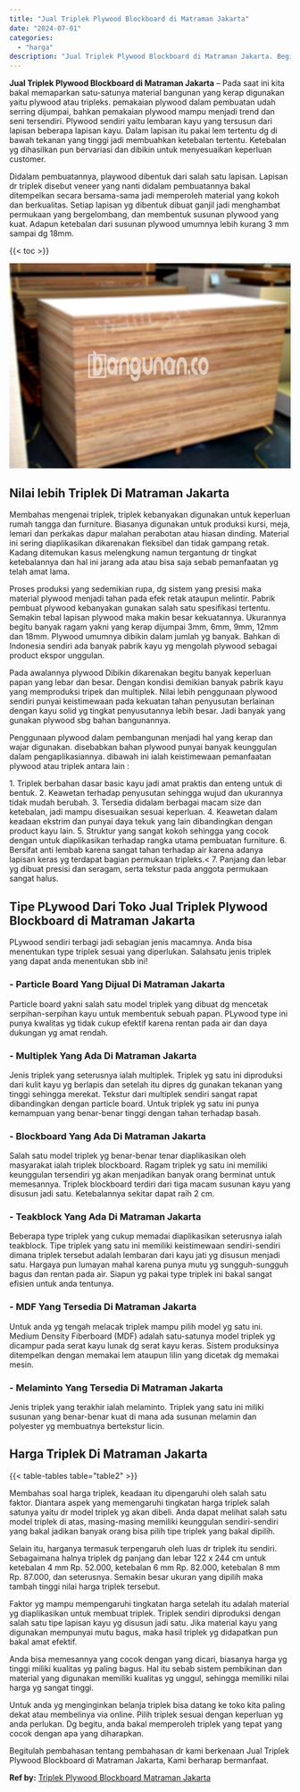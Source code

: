 ```yaml
---
title: "Jual Triplek Plywood Blockboard di Matraman Jakarta"
date: "2024-07-01"
categories: 
  - "harga"
description: "Jual Triplek Plywood Blockboard di Matraman Jakarta. Begitulah pembahasan tentang pembahasan dr kami berkenaan Jual Triplek Plywood Blockboard di Matraman Ja..."
---
```


**Jual Triplek Plywood Blockboard di Matraman Jakarta** – Pada saat ini kita bakal memaparkan satu-satunya material bangunan yang kerap digunakan yaitu plywood atau tripleks. pemakaian plywood dalam pembuatan udah serring dijumpai, bahkan pemakaian plywood mampu menjadi trend dan seni tersendiri. Plywood sendiri yaitu lembaran kayu yang tersusun dari lapisan beberapa lapisan kayu. Dalam lapisan itu pakai lem tertentu dg di bawah tekanan yang tinggi jadi membuahkan ketebalan tertentu. Ketebalan yg dihasilkan pun bervariasi dan dibikin untuk menyesuaikan keperluan customer.

Didalam pembuatannya, playwood dibentuk dari salah satu lapisan. Lapisan dr triplek disebut veneer yang nanti didalam pembuatannya bakal ditempelkan secara bersama-sama jadi memperoleh material yang kokoh dan berkualitas. Setiap lapisan yg dibentuk dibuat ganjil jadi menghambat permukaan yang bergelombang, dan membentuk susunan plywood yang kuat. Adapun ketebalan dari susunan plywood umumnya lebih kurang 3 mm sampai dg 18mm.

{{< toc >}}

![Jual Triplek Plywood Blockboard di Matraman Jakarta](/images/jual-triplek-murah-36.png)

## Nilai lebih Triplek Di Matraman Jakarta

Membahas mengenai triplek, triplek kebanyakan digunakan untuk keperluan rumah tangga dan furniture. Biasanya digunakan untuk produksi kursi, meja, lemari dan perkakas dapur malahan perabotan atau hiasan dinding. Material ini sering diaplikasikan dikarenakan fleksibel dan tidak gampang retak. Kadang ditemukan kasus melengkung namun tergantung dr tingkat ketebalannya dan hal ini jarang ada atau bisa saja sebab pemanfaatan yg telah amat lama.

Proses produksi yang sedemikian rupa, dg sistem yang presisi maka material plywood menjadi tahan pada efek retak ataupun melintir. Pabrik pembuat plywood kebanyakan gunakan salah satu spesifikasi tertentu. Semakin tebal lapisan plywood maka makin besar kekuatannya. Ukurannya begitu banyak ragam yakni yang kerap dijumpai 3mm, 6mm, 9mm, 12mm dan 18mm. Plywood umumnya dibikin dalam jumlah yg banyak. Bahkan di Indonesia sendiri ada banyak pabrik kayu yg mengolah plywood sebagai product ekspor unggulan.

Pada awalannya plywood Dibikin dikarenakan begitu banyak keperluan papan yang lebar dan besar. Dengan kondisi demikian banyak pabrik kayu yang memproduksi tripek dan multiplek. Nilai lebih penggunaan plywood sendiri punyai keistimewaan pada kekuatan tahan penyusutan berlainan dengan kayu solid yg tingkat penyusutannya lebih besar. Jadi banyak yang gunakan plywood sbg bahan bangunannya.

Penggunaan plywood dalam pembangunan menjadi hal yang kerap dan wajar digunakan. disebabkan bahan plywood punyai banyak keunggulan dalam pengaplikasiannya. dibawah ini ialah keistimewaan pemanfaatan plywood atau triplek antara lain :

1\. Triplek berbahan dasar basic kayu jadi amat praktis dan enteng untuk di bentuk. 2. Keawetan terhadap penyusutan sehingga wujud dan ukurannya tidak mudah berubah. 3. Tersedia didalam berbagai macam size dan ketebalan, jadi mampu disesuaikan sesuai keperluan. 4. Keawetan dalam keadaan ekstrim dan punyai daya tekuk yang lain dibandingkan dengan product kayu lain. 5. Struktur yang sangat kokoh sehingga yang cocok dengan untuk diaplikasikan terhadap rangka utama pembuatan furniture. 6. Bersifat anti lembab karena sangat tahan terhadap air karena adanya lapisan keras yg terdapat bagian permukaan tripleks.< 7. Panjang dan lebar yg dibuat presisi dan seragam, serta tekstur pada anggota permukaan sangat halus.

## Tipe PLywood Dari Toko Jual Triplek Plywood Blockboard di Matraman Jakarta

PLywood sendiri terbagi jadi sebagian jenis macamnya. Anda bisa menentukan type triplek sesuai yang diperlukan. Salahsatu jenis triplek yang dapat anda menentukan sbb ini!

### \- Particle Board Yang Dijual Di Matraman Jakarta

Particle board yakni salah satu model triplek yang dibuat dg mencetak serpihan-serpihan kayu untuk membentuk sebuah papan. PLywood type ini punya kwalitas yg tidak cukup efektif karena rentan pada air dan daya dukungan yg amat rendah.

### \- Multiplek Yang Ada Di Matraman Jakarta

Jenis triplek yang seterusnya ialah multiplek. Triplek yg satu ini diproduksi dari kulit kayu yg berlapis dan setelah itu dipres dg gunakan tekanan yang tinggi sehingga merekat. Tekstur dari multiplek sendiri sangat rapat dibandingkan dengan particle board. Untuk triplek yg satu ini punya kemampuan yang benar-benar tinggi dengan tahan terhadap basah.

### \- Blockboard Yang Ada Di Matraman Jakarta

Salah satu model triplek yg benar-benar tenar diaplikasikan oleh masyarakat ialah triplek blockboard. Ragam triplek yg satu ini memiliki keunggulan tersendiri yg akan menjadikan banyak orang berminat untuk memesannya. Triplek blockboard terdiri dari tiga macam susunan kayu yang disusun jadi satu. Ketebalannya sekitar dapat raih 2 cm.

### \- Teakblock Yang Ada Di Matraman Jakarta

Beberapa type triplek yang cukup memadai diaplikasikan seterusnya ialah teakblock. Tipe triplek yang satu ini memiliki keistimewaan sendiri-sendiri dimana triplek tersebut adalah lembaran dari kayu jati yg disusun menjadi satu. Hargaya pun lumayan mahal karena punya mutu yg sungguh-sungguh bagus dan rentan pada air. Siapun yg pakai type triplek ini bakal sangat efisien untuk anda tentunya.

### \- MDF Yang Tersedia Di Matraman Jakarta

Untuk anda yg tengah melacak triplek mampu pilih model yg satu ini. Medium Density Fiberboard (MDF) adalah satu-satunya model triplek yg dicampur pada serat kayu lunak dg serat kayu keras. Sistem produksinya ditempelkan dengan memakai lem ataupun lilin yang dicetak dg memakai mesin.

### \- Melaminto Yang Tersedia Di Matraman Jakarta

Jenis triplek yang terakhir ialah melaminto. Triplek yang satu ini miliki susunan yang benar-benar kuat di mana ada susunan melamin dan polyester yg membuatnya bertekstur licin.

## Harga Triplek Di Matraman Jakarta

{{< table-tables table="table2" >}}

Membahas soal harga triplek, keadaan itu dipengaruhi oleh salah satu faktor. Diantara aspek yang memengaruhi tingkatan harga triplek salah satunya yaitu dr model triplek yg akan dibeli. Anda dapat melihat salah satu model triplek di atas, masing-masing memiliki keunggulan sendiri-sendiri yang bakal jadikan banyak orang bisa pilih tipe triplek yang bakal dipilih.

Selain itu, harganya termasuk terpengaruh oleh luas dr triplek itu sendiri. Sebagaimana halnya triplek dg panjang dan lebar 122 x 244 cm untuk ketebalan 4 mm Rp. 52.000, ketebalan 6 mm Rp. 82.000, ketebalan 8 mm Rp. 87.000, dan seterusnya. Semakin besar ukuran yang dipilih maka tambah tinggi nilai harga triplek tersebut.

Faktor yg mampu mempengaruhi tingkatan harga setelah itu adalah material yg diaplikasikan untuk membuat triplek. Triplek sendiri diproduksi dengan salah satu tipe lapisan kayu yg disusun jadi satu. Jika material kayu yang digunakan mempunyai mutu bagus, maka hasil triplek yg didapatkan pun bakal amat efektif.

Anda bisa memesannya yang cocok dengan yang dicari, biasanya harga yg tinggi miliki kualitas yg paling bagus. Hal itu sebab sistem pembikinan dan material yang digunakan memiliki kualitas yg unggul, sehingga memiliki nilai harga yg sangat tinggi.

Untuk anda yg menginginkan belanja triplek bisa datang ke toko kita paling dekat atau membelinya via online. Pilih triplek sesuai dengan keperluan yg anda perlukan. Dg begitu, anda bakal memperoleh triplek yang tepat yang cocok dengan apa yang diharapkan.

Begitulah pembahasan tentang pembahasan dr kami berkenaan Jual Triplek Plywood Blockboard di Matraman Jakarta, Kami berharap bermanfaat.

**Ref by:** [Triplek Plywood Blockboard Matraman Jakarta](https://id.wikipedia.org/wiki/Triplek)

